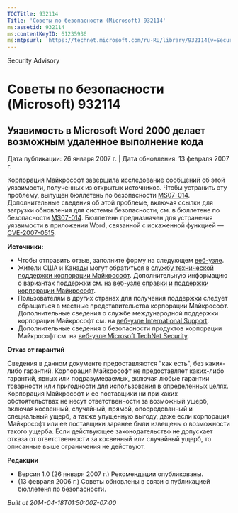 ```yaml
---
TOCTitle: 932114
Title: 'Советы по безопасности (Microsoft) 932114'
ms:assetid: 932114
ms:contentKeyID: 61235936
ms:mtpsurl: 'https://technet.microsoft.com/ru-RU/library/932114(v=Security.10)'
---
```


Security Advisory

Советы по безопасности (Microsoft) 932114
=========================================

Уязвимость в Microsoft Word 2000 делает возможным удаленное выполнение кода
---------------------------------------------------------------------------

Дата публикации: 26 января 2007 г. | Дата обновления: 13 февраля 2007 г.

Корпорация Майкрософт завершила исследование сообщений об этой уязвимости, полученных из открытых источников. Чтобы устранить эту проблему, выпущен бюллетень по безопасности [MS07-014](http://technet.microsoft.com/security/bulletin/ms07-014). Дополнительные сведения об этой проблеме, включая ссылки для загрузки обновления для системы безопасности, см. в бюллетене по безопасности [MS07-014](http://technet.microsoft.com/security/bulletin/ms07-014). Бюллетень предназначен для устранения уязвимости в приложении Word, связанной с искаженной функцией — [CVE-2007-0515](http://www.cve.mitre.org/cgi-bin/cvename.cgi?name=cve-2007-0515).

**Источники:**

-   Чтобы отправить отзыв, заполните форму на следующем [веб-узле](https://support.microsoft.com/common/survey.aspx?scid=sw;en;1257&amp;showpage=1&amp;ws=technet&amp;sd=tech).
-   Жители США и Канады могут обратиться в [службу технической поддержки корпорации Майкрософт](http://go.microsoft.com/fwlink/?linkid=21131). Дополнительную информацию о вариантах поддержки см. на [веб-узле справки и поддержки корпорации Майкрософт](http://support.microsoft.com?ln=ru).
-   Пользователям в других странах для получения поддержки следует обращаться в местные представительства корпорации Майкрософт. Дополнительные сведения о службе международной поддержки корпорации Майкрософт см. на [веб-узле International Support](http://go.microsoft.com/fwlink/?linkid=21155).
-   Дополнительные сведения о безопасности продуктов корпорации Майкрософт см. на [веб-узле Microsoft TechNet Security](http://go.microsoft.com/fwlink/?linkid=21132).

**Отказ от гарантий**

Сведения в данном документе предоставляются "как есть", без каких-либо гарантий. Корпорация Майкрософт не предоставляет каких-либо гарантий, явных или подразумеваемых, включая любые гарантии товарности или пригодности для использования в определенных целях. Корпорация Майкрософт и ее поставщики ни при каких обстоятельствах не несут ответственности за возможный ущерб, включая косвенный, случайный, прямой, опосредованный и специальный ущерб, а также упущенную выгоду, даже если корпорация Майкрософт или ее поставщики заранее были извещены о возможности такого ущерба. Если действующее законодательство не допускает отказа от ответственности за косвенный или случайный ущерб, то описанные выше ограничения не действуют.

**Редакции**

-   Версия 1.0 (26 января 2007 г.) Рекомендации опубликованы.
-   (13 февраля 2006 г.) Советы обновлены в связи с публикацией бюллетеня по безопасности.

*Built at 2014-04-18T01:50:00Z-07:00*
